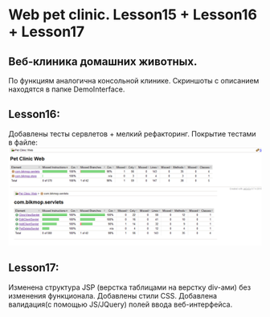 Web pet clinic. Lesson15 + Lesson16 + Lesson17
========================

Веб-клиника домашних животных.
------------------------------------
По функциям аналогична консольной клинике.
Скриншоты с описанием находятся в папке DemoInterface.

Lesson16:
------------------------------------
Добавлены тесты сервлетов + мелкий рефакторинг.
Покрытие тестами в файле:
![alt tag](https://github.com/Bikmop/Java_study/blob/master/Lesson15/DemoInterface/JaCoCo.png)

Lesson17:
------------------------------------
Изменена структура JSP (верстка таблицами на верстку div-ами) без изменения функционала.
Добавлены стили CSS. Добавлена валидация(с помощью JS/JQuery) полей ввода веб-интерфейса.